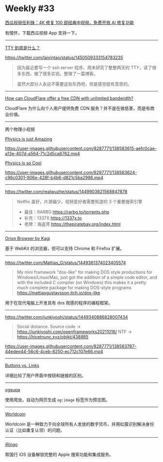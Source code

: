 # Weekly #33

[西瓜视频任利锋：4K 修复 100 部经典中视频，免费开放 AI 修复功能](https://mp.weixin.qq.com/s/8OPRbJdI4-2g2ZfuwpFl6A)

有情怀，下载西瓜视频 App 支持一下。

---

[TTY 到底是什么？](https://www.kawabangga.com/posts/4515)

https://twitter.com/laixintao/status/1450509333154783235

> 因为最近要写一个 ssh server 程序，周末研究了整整两天的 TTY，读了很多东西，做了很多实验。整理了一篇博客。
>
> 虽然大部分人永远不需要这些东西吧，但是感觉挺有意思的。

---

[How can CloudFlare offer a free CDN with unlimited bandwidth?](https://webmasters.stackexchange.com/questions/88659/how-can-cloudflare-offer-a-free-cdn-with-unlimited-bandwidth)

CloudFlare 为什么向个人用户提供免费 CDN 服务？并不是在做慈善，而是有商业价值。

---

两个物理小视频

[Physics is just Amazing](https://twitter.com/amazing_physics/status/1451737913566322693)

https://user-images.githubusercontent.com/8287771/138583615-aefc0cae-a13e-407d-a564-71c2d5ca8762.mp4

[Physics is so Cool](https://twitter.com/amazing_physics/status/1451949159246962695)

https://user-images.githubusercontent.com/8287771/138583624-c96c0301-906e-428f-b4b6-d821c5ba2986.mp4

---

https://twitter.com/realwuzhe/status/1449903821568847878

> Netflix 虽好，片源偏少。视频爱好者需要知道的 3 个重要搜索引擎
>
> - 最佳：RARBG https://rarbg.to/torrents.php
> - 补充：1337X https://1337x.to
> - 老牌：海盗湾 https://thepiratebay.org/index.html

---

[Orion Browser by Kagi](https://browser.kagi.com)

基于 WebKit 的浏览器，但可以支持 Chrome 和 Firefox 扩展。

---

https://twitter.com/Mattias_G/status/1449361374023405574

> My mini framework "dos-like" for making DOS style productions for Windows/Linux/Mac, just got the addition of a simple code editor, and with the included C compiler (on Windows) this makes it a pretty much complete package for making DOS-style programs
> https://mattiasgustavsson.itch.io/dos-like

用于在现代电脑上开发具有 dos 观感的程序的编程框架。

---

https://twitter.com/junkiyoshi/status/1449340886828007434

> Social distance. Source code -> https://junkiyoshi.com/openframeworks20211016/ NTF -> https://hicetnunc.xyz/objkt/438885

https://user-images.githubusercontent.com/8287771/138583787-44edee44-56c6-4ceb-8250-ec712c107e66.mp4

---

[Buttons vs. Links](https://yatil.net/blog/buttons-vs-links)

详细比较了用户界面中按钮和链接的区别。

---

[ogsupa](https://ogsupa.vercel.app/)

使用爬虫，自动为网页生成 `og:image` 标签作为预览图。

---

[Worldcoin](https://worldcoin.org/)

Worldcoin 是一种致力于向全球所有人发放的数字货币，并用虹膜识别解决身份认证（比如重复认领）的问题。

---

[iRingo](https://github.com/VirgilClyne/iRingo)

帮国行 iOS 设备解锁完整的 Apple 搜索功能和集成服务。
